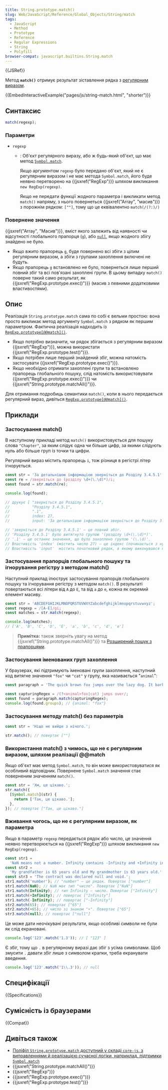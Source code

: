 ```yaml
---
title: String.prototype.match()
slug: Web/JavaScript/Reference/Global_Objects/String/match
tags:
  - JavaScript
  - Method
  - Prototype
  - Reference
  - Regular Expressions
  - String
  - Polyfill
browser-compat: javascript.builtins.String.match
---
```


{{JSRef}}

Метод **`match()`** отримує результат зіставлення рядка з [регулярним виразом](/uk/docs/Web/JavaScript/Guide/Regular_Expressions).

{{EmbedInteractiveExample("pages/js/string-match.html", "shorter")}}

## Синтаксис

```js
match(regexp);
```

### Параметри

- `regexp`

  - : Об'єкт регулярного виразу, або ж будь-який об'єкт, що має метод [`Symbol.match`](/uk/docs/Web/JavaScript/Reference/Global_Objects/Symbol/match).

    Якщо аргументом `regexp` було передано об'єкт, який не є регулярним виразом і не має метода `Symbol.match`, його буде неявно перетворено на {{jsxref("RegExp")}} шляхом викликання `new RegExp(regexp)`.

    Якщо не передати функції жодного параметра і викликати метод `match()` напряму, з нього повернеться {{jsxref("Array", "масив")}} з порожнім рядком: `[""]`, тому що це еквівалентно `match(/(?:)/)`

### Повернене значення

{{jsxref("Array", "Масив")}}, вміст якого залежить від наявності чи відсутності глобального прапорця (`g`), або [`null`](/uk/docs/Web/JavaScript/Reference/Operators/null), якщо жодного збігу знайдено не було.

- Якщо вжито прапорець `g`, буде повернено всі збіги з цілим регулярним виразом, а збіги з групами захоплення включені не будуть.
- Якщо прапорець `g` встановлено не було, повернеться лише перший повний збіг та всі пов'язані захоплені групи. В цьому випадку `match()` поверне такий само результат, як {{jsxref("RegExp.prototype.exec()")}} (масив з певними додатковими властивостями).

## Опис

Реалізація `String.prototype.match` сама по собі є вельми простою: вона просто викликає метод аргументу `Symbol.match` з рядком як першим параметром. Фактична реалізація надходить із [`RegExp.prototype[@@match]()`](/uk/docs/Web/JavaScript/Reference/Global_Objects/RegExp/@@match).

- Якщо потрібно визначити, чи рядок збігається з регулярним виразом {{jsxref("RegExp")}}, можна використати {{jsxref("RegExp.prototype.test()")}}.
- Якщо потрібен лише перший знайдений збіг, можна натомість застосувати {{jsxref("RegExp.prototype.exec()")}}.
- Якщо необхідно отримати захоплені групи та встановлено прапорець глобального пошуку, слід натомість використовувати {{jsxref("RegExp.prototype.exec()")}} чи {{jsxref("String.prototype.matchAll()")}}.

Для отримання подробиць семантики `match()`, коли в нього передається регулярний вираз, дивіться [`RegExp.prototype[@@match]()`](/uk/docs/Web/JavaScript/Reference/Global_Objects/RegExp/@@match).

## Приклади

### Застосування match()

В наступному прикладі метод `match()` використовується для пошуку слова `"Chapter"`, за яким слідує одна чи більше цифр, за якими слідують нуль або більше груп із точки та цифри.

Регулярний вираз містить прапорець `i`, тож різниця в регістрі літер ігнорується.

```js
const str = 'За детальнішою інформацією зверніться до Розділу 3.4.5.1';
const re = /зверніться до (розділу \d+(\.\d)*)/i;
const found = str.match(re);

console.log(found);

// друкує [ "зверніться до Розділу 3.4.5.1",
//          "Розділу 3.4.5.1",
//          ".1",
//          index: 27,
//          input: 'За детальнішою інформацією зверніться до Розділу 3.4.5.1' ]

// 'зверніться до Розділу 3.4.5.1' — це повний збіг.
// 'Розділу 3.4.5.1' було витягнуто групою '(розділу \d+(\.\d)*)'.
// '.1' — це останнє значення, що було захоплено групою '(\.\d)'.
// Властивість 'index' (містить число 27) — це індекс (починається з нуля) місця, з якого починається збіг у рядку.
// Властивість 'input'  містить початковий рядок, в якому виконувався пошук збігів.
```

### Застосування прапорців глобального пошуку та ігнорування регістру з методом match()

Наступний приклад ілюструє застосування прапорців глобального пошуку та ігнорування регістру з методом `match()`. В результаті повертаються всі літери від `A` до `E`, та від `a` до `e`, кожна як окремий елемент масиву.

```js
const str = 'ABCDEFGHIJKLMNOPQRSTUVWXYZabcdefghijklmnopqrstuvwxyz';
const regexp = /[A-E]/gi;
const matches = str.match(regexp);

console.log(matches);
// ['A', 'B', 'C', 'D', 'E', 'a', 'b', 'c', 'd', 'e']
```

> **Примітка:** також зверніть увагу на метод {{jsxref("String.prototype.matchAll()")}} та [Розширений пошук з прапорцями](/uk/docs/Web/JavaScript/Guide/Regular_Expressions#pohlyblenyi-poshuk-z-poznachkamy).

### Застосування іменованих груп захоплення

У браузерах, які підтримують іменовані групи захоплення, наступний код витягне значення `"fox"` чи `"cat"` у групу, яка називається "`animal`":

```js
const paragraph = 'The quick brown fox jumps over the lazy dog. It barked.';

const capturingRegex = /(?<animal>fox|cat) jumps over/;
const found = paragraph.match(capturingRegex);
console.log(found.groups); // {animal: "fox"}
```

### Застосування методу match() без параметрів

```js
const str = 'Ніщо не вийде з нічого.';

str.match(); // повертає [""]
```

### Використання match() з чимось, що не є регулярним виразом, шляхом реалізації @@match

Якщо об'єкт має метод `Symbol.match`, то він може використовуватися як особливий відповідник. Повернене `Symbol.match` значення стає поверненим значенням `match()`.

```js
const str = 'Хм, це цікаво.';
str.match({
  [Symbol.match](str) {
    return ['Так, це цікаво.'];
  },
}); // повертає ["Так, це цікаво."]
```

### Вживання чогось, що не є регулярним виразом, як параметра

Якщо в параметр `regexp` передається рядок або число, це значення неявно перетворюється на {{jsxref("RegExp")}} шляхом викликання `new RegExp(regexp)`.

```js
const str1 =
  'NaN means not a number. Infinity contains -Infinity and +Infinity in JavaScript.';
const str2 =
  'My grandfather is 65 years old and My grandmother is 63 years old.';
const str3 = 'The contract was declared null and void.';
str1.match('number'); // "number" — це рядок. Повертає ["number"]
str1.match(NaN); // NaN має тип "число". Повертає ["NaN"]
str1.match(Infinity); // тип Infinity — число. Повертає ["Infinity"]
str1.match(+Infinity); // повертає ["Infinity"]
str1.match(-Infinity); // повертає ["-Infinity"]
str2.match(65); // повертає ["65"]
str2.match(+65); // число зі знаком "+". Повертає ["65"]
str3.match(null); // повертає ["null"]
```

Це може дати неочікувані результати, якщо особливі символи не були як слід екрановані.

```js
console.log('123'.match('1.3')); // [ "123" ]
```

Є збіг, тому що `.` в регулярному виразі дає збіг з усіма символами. Щоб змусити `.` давати збіг лише з символом крапки, треба екранувати введення.

```js
console.log('123'.match('1\\.3')); // null
```

## Специфікації

{{Specifications}}

## Сумісність із браузерами

{{Compat}}

## Дивіться також

- [Поліфіл `String.prototype.match` доступний у складі `core-js`, з виправленнями й реалізацією сучасної логіки, наприклад, підтримки `Symbol.match`](https://github.com/zloirock/core-js#ecmascript-string-and-regexp)
- {{jsxref("String.prototype.matchAll()")}}
- {{jsxref("RegExp")}}
- {{jsxref("RegExp.prototype.exec()")}}
- {{jsxref("RegExp.prototype.test()")}}
